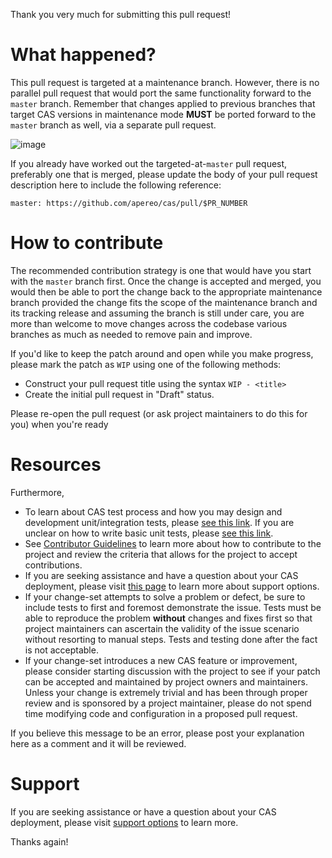 Thank you very much for submitting this pull request!
       
# What happened? 

This pull request is targeted at a maintenance branch. However, there is no parallel pull request that would port the same functionality forward to the `master` branch. Remember that changes applied to previous branches that target CAS versions in maintenance mode **MUST** be ported forward to the `master` branch as well, via a separate pull request.

![image](https://github.com/apereo/cas/assets/1205228/bef10365-2879-40eb-aa0d-25491f3d264b)

If you already have worked out the targeted-at-`master` pull request, preferably one that is merged, please update the body of your pull request description here to include the following reference:

```
master: https://github.com/apereo/cas/pull/$PR_NUMBER
```
   
# How to contribute

The recommended contribution strategy is one that would have you start with the `master` branch first. Once the change is accepted and merged, you would then be able to port the change back to the appropriate maintenance branch provided the change fits the scope of the maintenance branch and its tracking release and assuming the branch is still under care, you are more than welcome to move changes across the codebase various branches as much as needed to remove pain and improve.

If you'd like to keep the patch around and open while you make progress, please mark the patch as `WIP` using one of the following methods:

- Construct your pull request title using the syntax `WIP - <title>` 
- Create the initial pull request in "Draft" status.

Please re-open the pull request (or ask project maintainers to do this for you) when you're ready

# Resources

Furthermore,

- To learn about CAS test process and how you may design and development unit/integration tests, please [see this link](https://apereo.github.io/cas/developer/Test-Process.html). If you are unclear on how to write basic unit tests, please [see this link](https://junit.org/).
- See [Contributor Guidelines](https://apereo.github.io/cas/developer/Contributor-Guidelines.html) to learn more about how to contribute to the project and review the criteria that allows for the project to accept contributions.
- If you are seeking assistance and have a question about your CAS deployment, please visit [this page](https://apereo.github.io/cas/Support.html) to learn more about support options.
- If your change-set attempts to solve a problem or defect, be sure to include tests to first and foremost demonstrate the issue. Tests must be able to reproduce the problem **without** changes and fixes first so that project maintainers can ascertain the validity of the issue scenario without resorting to manual steps. Tests and testing done after the fact is not acceptable.
- If your change-set introduces a new CAS feature or improvement, please consider starting discussion with the project to see if your patch can be accepted and maintained by project owners and maintainers. Unless your change is extremely trivial and has been through proper review and is sponsored by a project maintainer, please do not spend time modifying code and configuration in a proposed pull request. 

If you believe this message to be an error, please post your explanation here as a comment and it will be reviewed.

# Support

If you are seeking assistance or have a question about your CAS deployment, please visit [support options](https://apereo.github.io/cas/Support.html) to learn more.

Thanks again!

